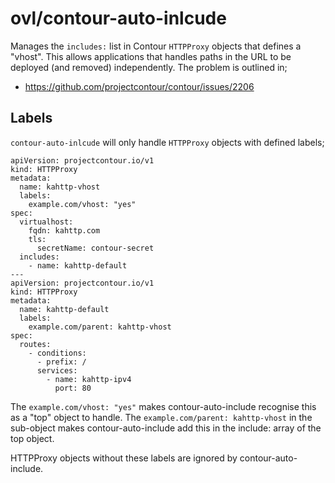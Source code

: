 # ovl/contour-auto-inlcude

Manages the `includes:` list in Contour `HTTPProxy` objects that
defines a "vhost". This allows applications that handles paths in the
URL to be deployed (and removed) independently. The problem is
outlined in;

* https://github.com/projectcontour/contour/issues/2206



## Labels

`contour-auto-inlcude` will only handle `HTTPProxy` objects with
defined labels;

```
apiVersion: projectcontour.io/v1
kind: HTTPProxy
metadata:
  name: kahttp-vhost
  labels:
    example.com/vhost: "yes"
spec:
  virtualhost:
    fqdn: kahttp.com
    tls:
      secretName: contour-secret
  includes:
    - name: kahttp-default
---
apiVersion: projectcontour.io/v1
kind: HTTPProxy
metadata:
  name: kahttp-default
  labels:
    example.com/parent: kahttp-vhost
spec:
  routes:
    - conditions:
      - prefix: /
      services:
        - name: kahttp-ipv4
          port: 80
```

The `example.com/vhost: "yes"` makes contour-auto-include recognise
this as a "top" object to handle. The `example.com/parent: kahttp-vhost`
in the sub-object makes contour-auto-include add this in the include: array
of the top object.

HTTPProxy objects without these labels are ignored by contour-auto-include.

